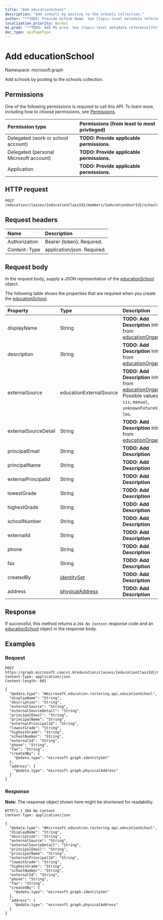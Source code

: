 ```yaml
---
title: "Add educationSchool"
description: "Add schools by posting to the schools collection."
author: "**TODO: Provide Github Name. See [topic-level metadata reference](https://msgo.azurewebsites.net/add/document/guidelines/metadata.html#topic-level-metadata)**"
localization_priority: Normal
ms.prod: "**TODO: Add MS prod. See [topic-level metadata reference](https://msgo.azurewebsites.net/add/document/guidelines/metadata.html#topic-level-metadata)**"
doc_type: apiPageType
---
```


# Add educationSchool
Namespace: microsoft.graph

Add schools by posting to the schools collection.

## Permissions
One of the following permissions is required to call this API. To learn more, including how to choose permissions, see [Permissions](/graph/permissions-reference).

|Permission type|Permissions (from least to most privileged)|
|:---|:---|
|Delegated (work or school account)|**TODO: Provide applicable permissions.**|
|Delegated (personal Microsoft account)|**TODO: Provide applicable permissions.**|
|Application|**TODO: Provide applicable permissions.**|

## HTTP request

<!-- {
  "blockType": "ignored"
}
-->
``` http
POST /education/classes/{educationClassId}/members/{educationUserId}/schools/$ref
```

## Request headers
|Name|Description|
|:---|:---|
|Authorization|Bearer {token}. Required.|
|Content-Type|application/json. Required.|

## Request body
In the request body, supply a JSON representation of the [educationSchool](../resources/educationschool.md) object.

The following table shows the properties that are required when you create the [educationSchool](../resources/educationschool.md).

|Property|Type|Description|
|:---|:---|:---|
|displayName|String|**TODO: Add Description** Inherited from [educationOrganization](../resources/educationorganization.md)|
|description|String|**TODO: Add Description** Inherited from [educationOrganization](../resources/educationorganization.md)|
|externalSource|educationExternalSource|**TODO: Add Description** Inherited from [educationOrganization](../resources/educationorganization.md). Possible values are: `sis`, `manual`, `unknownFutureValue`, `lms`.|
|externalSourceDetail|String|**TODO: Add Description** Inherited from [educationOrganization](../resources/educationorganization.md)|
|principalEmail|String|**TODO: Add Description**|
|principalName|String|**TODO: Add Description**|
|externalPrincipalId|String|**TODO: Add Description**|
|lowestGrade|String|**TODO: Add Description**|
|highestGrade|String|**TODO: Add Description**|
|schoolNumber|String|**TODO: Add Description**|
|externalId|String|**TODO: Add Description**|
|phone|String|**TODO: Add Description**|
|fax|String|**TODO: Add Description**|
|createdBy|[identitySet](../resources/identityset.md)|**TODO: Add Description**|
|address|[physicalAddress](../resources/physicaladdress.md)|**TODO: Add Description**|



## Response

If successful, this method returns a `204 No Content` response code and an [educationSchool](../resources/educationschool.md) object in the response body.

## Examples

### Request
<!-- {
  "blockType": "request",
  "name": "create_educationschool_from_"
}
-->
``` http
POST https://graph.microsoft.com/v1.0/education/classes/{educationClassId}/members/{educationUserId}/schools/$ref
Content-Type: application/json
Content-length: 601

{
  "@odata.type": "#microsoft.education.rostering.api.educationSchool",
  "displayName": "String",
  "description": "String",
  "externalSource": "String",
  "externalSourceDetail": "String",
  "principalEmail": "String",
  "principalName": "String",
  "externalPrincipalId": "String",
  "lowestGrade": "String",
  "highestGrade": "String",
  "schoolNumber": "String",
  "externalId": "String",
  "phone": "String",
  "fax": "String",
  "createdBy": {
    "@odata.type": "microsoft.graph.identitySet"
  },
  "address": {
    "@odata.type": "microsoft.graph.physicalAddress"
  }
}
```


### Response
**Note:** The response object shown here might be shortened for readability.
<!-- {
  "blockType": "response",
  "truncated": true,
  "@odata.type": "microsoft.education.rostering.api.educationSchool"
}
-->
``` http
HTTP/1.1 204 No Content
Content-Type: application/json

{
  "@odata.type": "#microsoft.education.rostering.api.educationSchool",
  "displayName": "String",
  "description": "String",
  "externalSource": "String",
  "externalSourceDetail": "String",
  "principalEmail": "String",
  "principalName": "String",
  "externalPrincipalId": "String",
  "lowestGrade": "String",
  "highestGrade": "String",
  "schoolNumber": "String",
  "externalId": "String",
  "phone": "String",
  "fax": "String",
  "createdBy": {
    "@odata.type": "microsoft.graph.identitySet"
  },
  "address": {
    "@odata.type": "microsoft.graph.physicalAddress"
  }
}
```

